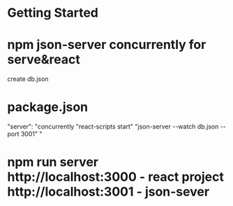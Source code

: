 # Getting Started 

# npm json-server concurrently for serve&react

create db.json

# package.json 

"server": "concurrently \"react-scripts start\" \"json-server --watch db.json --port 3001\"  "
# npm run server http://localhost:3000 - react project http://localhost:3001 - json-sever

